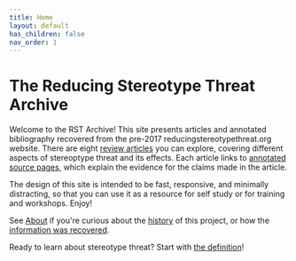 ```yaml
---
title: Home
layout: default
has_children: false
nav_order: 1
---
```


# The Reducing Stereotype Threat Archive

Welcome to the RST Archive! This site presents articles and annotated bibliography recovered from the pre-2017 reducingstereotypethreat.org website. There are eight [review articles](/reviews/) you can explore, covering different aspects of stereoptype threat and its effects. Each article links to [annotated source pages](/sources/), which explain the evidence for the claims made in the article.

The design of this site is intended to be fast, responsive, and minimally distracting, so that you can use it as a resource for self study or for training and workshops. Enjoy!

See [About](/about/) if you're curious about the [history](/about/history/) of this project, or how the [information was recovered](https://github.com/garcias/rst-archive).

Ready to learn about stereotype threat? Start with [the definition](/reviews/definition/)!
